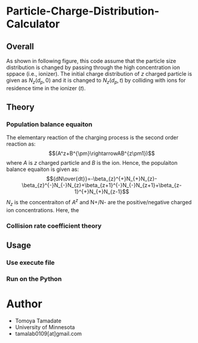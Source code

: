 # Particle-Charge-Distribution-Calculator
## Overall
As shown in following figure, this code assume that the particle size distribution is changed by passing through the high concentration ion sppace (i.e., ionizer).  The initial charge distribution of $z$ charged particle is given as $N_z(d_p,0)$ and it is changed to $N_z(d_p,t)$ by colliding with ions for residence time in the ionizer ($t$).
## Theory
### Population balance equaiton
The elementary reaction of the charging process is the second order reaction as:
$$(A^z+B^{\pm}\rightarrowAB^{z\pm1})$$
where $A$ is $z$ charged particle and $B$ is the ion. Hence, the populaiton balance equaiton is given as:
$${dN\over{dt}}=-\beta_{z}^{+}N_{+}N_{z}-\beta_{z}^{-}N_{-}N_{z}+\beta_{z+1}^{-}N_{-}N_{z+1}+\beta_{z-1}^{+}N_{+}N_{z-1}$$
$N_z$ is the concentraiton of $A^z$ and N+/N- are the positive/negative charged ion concentrations.  Here, the 
### Collision rate coefficient theory
## Usage
### Use execute file
### Run on the Python

# Author
* Tomoya Tamadate
* University of Minnesota
* tamalab0109[at]gmail.com

